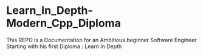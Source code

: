 # Learn_In_Depth-Modern_Cpp_Diploma

This REPO is a Documentation for an Ambitious beginner Software Engineer Starting with his first Diploma : Learn In Depth 
